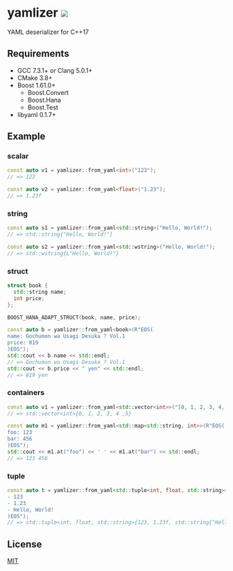 # yamlizer ![](https://github.com/Tosainu/yamlizer/workflows/CI/badge.svg)

YAML deserializer for C++17

## Requirements

- GCC 7.3.1+ or Clang 5.0.1+
- CMake 3.8+
- Boost 1.61.0+
  - Boost.Convert
  - Boost.Hana
  - Boost.Test
- libyaml 0.1.7+

## Example

### scalar

```cpp
const auto v1 = yamlizer::from_yaml<int>("123");
// => 123

const auto v2 = yamlizer::from_yaml<float>("1.23");
// => 1.23f
```

### string

```cpp
const auto s1 = yamlizer::from_yaml<std::string>("Hello, World!");
// => std::string{"Hello, World!"}

const auto s2 = yamlizer::from_yaml<std::wstring>("Hello, World!");
// => std::wstring{L"Hello, World!"}
```

### struct

```cpp
struct book {
  std::string name;
  int price;
};

BOOST_HANA_ADAPT_STRUCT(book, name, price);

const auto b = yamlizer::from_yaml<book>(R"EOS(
name: Gochumon wa Usagi Desuka ? Vol.1
price: 819
)EOS");
std::cout << b.name << std::endl;
// => Gochumon wa Usagi Desuka ? Vol.1
std::cout << b.price << " yen" << std::endl;
// => 819 yen
```

### containers

```cpp
const auto v1 = yamlizer::from_yaml<std::vector<int>>("[0, 1, 2, 3, 4, 5]");
// => std::vector<int>{0, 1, 2, 3, 4 ,5}

const auto m1 = yamlizer::from_yaml<std::map<std::string, int>>(R"EOS(
foo: 123
bar: 456
)EOS");
std::cout << m1.at("foo") << ' ' << m1.at("bar") << std::endl;
// => 123 456
```

### tuple

```cpp
const auto t = yamlizer::from_yaml<std::tuple<int, float, std::string>>(R"EOS(
- 123
- 1.23
- Hello, World!
)EOS");
// => std::tuple<int, float, std::string>{123, 1.23f, std::string{"Hello, World!"}}
```

## License

[MIT](https://github.com/Tosainu/yamlizer/blob/master/LICENSE)
